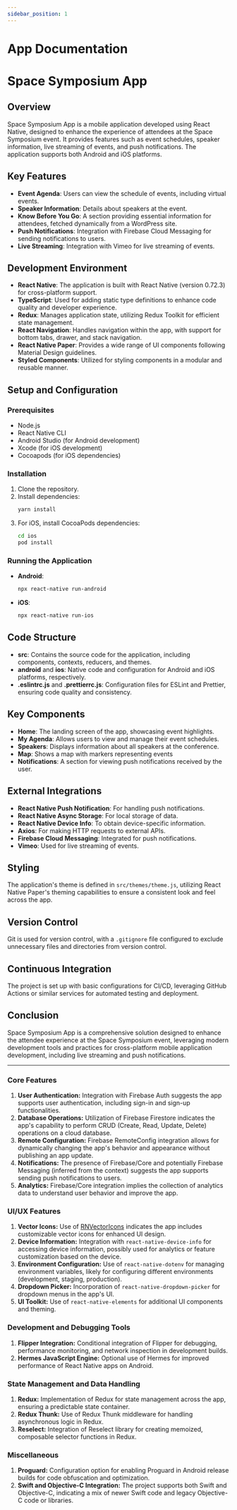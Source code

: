 ```yaml
---
sidebar_position: 1
---
```


# App Documentation

# Space Symposium App

## Overview

Space Symposium App is a mobile application developed using React Native, designed to enhance the experience of attendees at the Space Symposium event. It provides features such as event schedules, speaker information, live streaming of events, and push notifications. The application supports both Android and iOS platforms.

## Key Features

- **Event Agenda**: Users can view the schedule of events, including virtual events.
- **Speaker Information**: Details about speakers at the event.
- **Know Before You Go**: A section providing essential information for attendees, fetched dynamically from a WordPress site.
- **Push Notifications**: Integration with Firebase Cloud Messaging for sending notifications to users.
- **Live Streaming**: Integration with Vimeo for live streaming of events.

## Development Environment

- **React Native**: The application is built with React Native (version 0.72.3) for cross-platform support.
- **TypeScript**: Used for adding static type definitions to enhance code quality and developer experience.
- **Redux**: Manages application state, utilizing Redux Toolkit for efficient state management.
- **React Navigation**: Handles navigation within the app, with support for bottom tabs, drawer, and stack navigation.
- **React Native Paper**: Provides a wide range of UI components following Material Design guidelines.
- **Styled Components**: Utilized for styling components in a modular and reusable manner.

## Setup and Configuration

### Prerequisites

- Node.js
- React Native CLI
- Android Studio (for Android development)
- Xcode (for iOS development)
- Cocoapods (for iOS dependencies)

### Installation

1. Clone the repository.
2. Install dependencies:
   ```bash
   yarn install
   ```
3. For iOS, install CocoaPods dependencies:
   ```bash
   cd ios
   pod install
   ```

### Running the Application

- **Android**:
  ```bash
  npx react-native run-android
  ```
- **iOS**:
  ```bash
  npx react-native run-ios
  ```

## Code Structure

- **src**: Contains the source code for the application, including components, contexts, reducers, and themes.
- **android** and **ios**: Native code and configuration for Android and iOS platforms, respectively.
- **.eslintrc.js** and **.prettierrc.js**: Configuration files for ESLint and Prettier, ensuring code quality and consistency.

## Key Components

- **Home**: The landing screen of the app, showcasing event highlights.
- **My Agenda**: Allows users to view and manage their event schedules.
- **Speakers**: Displays information about all speakers at the conference.
- **Map**: Shows a map with markers representing events
- **Notifications**: A section for viewing push notifications received by the user.

## External Integrations

- **React Native Push Notification**: For handling push notifications.
- **React Native Async Storage**: For local storage of data.
- **React Native Device Info**: To obtain device-specific information.
- **Axios**: For making HTTP requests to external APIs.
- **Firebase Cloud Messaging**: Integrated for push notifications.
- **Vimeo**: Used for live streaming of events.

## Styling

The application's theme is defined in `src/themes/theme.js`, utilizing React Native Paper's theming capabilities to ensure a consistent look and feel across the app.

## Version Control

Git is used for version control, with a `.gitignore` file configured to exclude unnecessary files and directories from version control.

## Continuous Integration

The project is set up with basic configurations for CI/CD, leveraging GitHub Actions or similar services for automated testing and deployment.

## Conclusion

Space Symposium App is a comprehensive solution designed to enhance the attendee experience at the Space Symposium event, leveraging modern development tools and practices for cross-platform mobile application development, including live streaming and push notifications.

---

### Core Features

1. **User Authentication:** Integration with Firebase Auth suggests the app supports user authentication, including sign-in and sign-up functionalities.
2. **Database Operations:** Utilization of Firebase Firestore indicates the app's capability to perform CRUD (Create, Read, Update, Delete) operations on a cloud database.
3. **Remote Configuration:** Firebase RemoteConfig integration allows for dynamically changing the app's behavior and appearance without publishing an app update.
4. **Notifications:** The presence of Firebase/Core and potentially Firebase Messaging (inferred from the context) suggests the app supports sending push notifications to users.
5. **Analytics:** Firebase/Core integration implies the collection of analytics data to understand user behavior and improve the app.

### UI/UX Features

1. **Vector Icons:** Use of [RNVectorIcons](file:///Users/CMcNeil/Sites/SpaceSymposiumApp/ios/Podfile#52%2C8-52%2C8) indicates the app includes customizable vector icons for enhanced UI design.
2. **Device Information:** Integration with `react-native-device-info` for accessing device information, possibly used for analytics or feature customization based on the device.
3. **Environment Configuration:** Use of `react-native-dotenv` for managing environment variables, likely for configuring different environments (development, staging, production).
4. **Dropdown Picker:** Incorporation of `react-native-dropdown-picker` for dropdown menus in the app's UI.
5. **UI Toolkit:** Use of `react-native-elements` for additional UI components and theming.

### Development and Debugging Tools

1. **Flipper Integration:** Conditional integration of Flipper for debugging, performance monitoring, and network inspection in development builds.
2. **Hermes JavaScript Engine:** Optional use of Hermes for improved performance of React Native apps on Android.

### State Management and Data Handling

1. **Redux:** Implementation of Redux for state management across the app, ensuring a predictable state container.
2. **Redux Thunk:** Use of Redux Thunk middleware for handling asynchronous logic in Redux.
3. **Reselect:** Integration of Reselect library for creating memoized, composable selector functions in Redux.

### Miscellaneous

1. **Proguard:** Configuration option for enabling Proguard in Android release builds for code obfuscation and optimization.
2. **Swift and Objective-C Integration:** The project supports both Swift and Objective-C, indicating a mix of newer Swift code and legacy Objective-C code or libraries.
